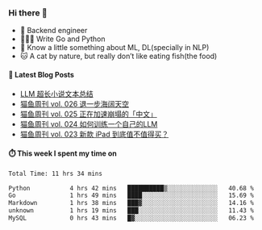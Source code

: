 ### Hi there 👋

- 🔧 Backend engineer
- 👨🏻‍💻 Write Go and Python
- 🔭 Know a little something about ML, DL(specially in NLP)
- 🐱 A cat by nature, but really don’t like eating fish(the food)

#### 📖 Latest Blog Posts
<!-- BLOG-POST-LIST:START -->
- [LLM 超长小说文本总结](https://ameow.xyz/archives/llm-extra-long-text-summarize)
- [猫鱼周刊 vol. 026 退一步海阔天空](https://ameow.xyz/archives/weekly-026)
- [猫鱼周刊 vol. 025 正在加速崩塌的「中文」](https://ameow.xyz/archives/weekly-025)
- [猫鱼周刊 vol. 024 如何训练一个自己的LLM](https://ameow.xyz/archives/weekly-024)
- [猫鱼周刊 vol. 023 新款 iPad 到底值不值得买？](https://ameow.xyz/archives/weekly-023)
<!-- BLOG-POST-LIST:END -->

#### ⏱️ This week I spent my time on
<!--START_SECTION:waka-->

```txt
Total Time: 11 hrs 34 mins

Python           4 hrs 42 mins   ██████████▒░░░░░░░░░░░░░░   40.68 %
Go               1 hrs 49 mins   ████░░░░░░░░░░░░░░░░░░░░░   15.69 %
Markdown         1 hrs 38 mins   ███▓░░░░░░░░░░░░░░░░░░░░░   14.16 %
unknown          1 hrs 19 mins   ███░░░░░░░░░░░░░░░░░░░░░░   11.43 %
MySQL            0 hrs 43 mins   █▓░░░░░░░░░░░░░░░░░░░░░░░   06.23 %
```

<!--END_SECTION:waka-->

<!--
**LeslieLeung/LeslieLeung** is a ✨ _special_ ✨ repository because its `README.md` (this file) appears on your GitHub profile.

Here are some ideas to get you started:

- 🔭 I’m currently working on ...
- 🌱 I’m currently learning ...
- 👯 I’m looking to collaborate on ...
- 🤔 I’m looking for help with ...
- 💬 Ask me about ...
- 📫 How to reach me: ...
- 😄 Pronouns: ...
- ⚡ Fun fact: ...
-->
